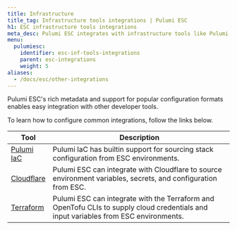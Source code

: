 ```yaml
---
title: Infrastructure
title_tag: Infrastructure tools integrations | Pulumi ESC
h1: ESC infrastructure tools integrations
meta_desc: Pulumi ESC integrates with infrastructure tools like Pulumi IaC, Cloudflare, and Terraform for management of environment variables, secrets, and configurations.
menu:
  pulumiesc:
    identifier: esc-inf-tools-integrations
    parent: esc-integrations
    weight: 5
aliases:
  - /docs/esc/other-integrations
---
```


Pulumi ESC's rich metadata and support for popular configuration formats enables easy integration with other developer tools.

To learn how to configure common integrations, follow the links below.

| Tool                                                          | Description                                                                                                                 |
|---------------------------------------------------------------|-----------------------------------------------------------------------------------------------------------------------------|
| [Pulumi IaC](/docs/esc/integrations/infrastructure/pulumi-iac/) | Pulumi IaC has builtin support for sourcing stack configuration from ESC environments.                                      |
| [Cloudflare](/docs/esc/integrations/infrastructure/cloudflare)         | Pulumi ESC can integrate with Cloudflare to source environment variables, secrets, and configuration from ESC.              |                                                           |
| [Terraform](/docs/esc/integrations/infrastructure/terraform)           | Pulumi ESC can integrate with the Terraform and OpenTofu CLIs to supply cloud credentials and input variables from ESC environments. |
